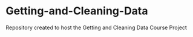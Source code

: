 # Getting-and-Cleaning-Data
Repository created to host the Getting and Cleaning Data Course Project
